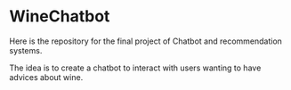 # WineChatbot

Here is the repository for the final project of Chatbot and recommendation systems. 

The idea is to create a chatbot to interact with users wanting to have advices about wine. 
